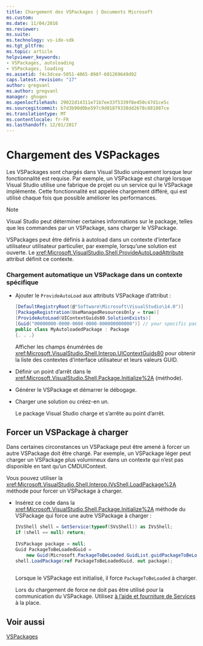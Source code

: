```yaml
---
title: Chargement des VSPackages | Documents Microsoft
ms.custom: 
ms.date: 11/04/2016
ms.reviewer: 
ms.suite: 
ms.technology: vs-ide-sdk
ms.tgt_pltfrm: 
ms.topic: article
helpviewer_keywords:
- VSPackages, autoloading
- VSPackages, loading
ms.assetid: f4c3dcea-5051-4065-898f-601269649d92
caps.latest.revision: "17"
author: gregvanl
ms.author: gregvanl
manager: ghogen
ms.openlocfilehash: 29022d14311e71b7ee33f5339f8e450c47d1ce5c
ms.sourcegitcommit: b7d3b90d0be597c9d01879338dd2678c881087ce
ms.translationtype: MT
ms.contentlocale: fr-FR
ms.lasthandoff: 12/01/2017
---
```

# <a name="loading-vspackages"></a>Chargement des VSPackages
Les VSPackages sont chargés dans Visual Studio uniquement lorsque leur fonctionnalité est requise. Par exemple, un VSPackage est chargé lorsque Visual Studio utilise une fabrique de projet ou un service qui le VSPackage implémente. Cette fonctionnalité est appelée chargement différé, qui est utilisé chaque fois que possible améliorer les performances.  
  
> [!NOTE]
>  Visual Studio peut déterminer certaines informations sur le package, telles que les commandes par un VSPackage, sans charger le VSPackage.  
  
 VSPackages peut être définis à autoload dans un contexte d’interface utilisateur utilisateur particulier, par exemple, lorsqu’une solution est ouverte. Le <xref:Microsoft.VisualStudio.Shell.ProvideAutoLoadAttribute> attribut définit ce contexte.  
  
### <a name="autoloading-a-vspackage-in-a-specific-context"></a>Chargement automatique un VSPackage dans un contexte spécifique  
  
-   Ajouter le `ProvideAutoLoad` aux attributs VSPackage d’attribut :  
  
    ```csharp  
    [DefaultRegistryRoot(@"Software\Microsoft\VisualStudio\14.0")]  
    [PackageRegistration(UseManagedResourcesOnly = true)]  
    [ProvideAutoLoad(UIContextGuids80.SolutionExists)]  
    [Guid("00000000-0000-0000-0000-000000000000")] // your specific package GUID  
    public class MyAutoloadedPackage : Package  
    {. . .}  
    ```  
  
     Afficher les champs énumérées de <xref:Microsoft.VisualStudio.Shell.Interop.UIContextGuids80> pour obtenir la liste des contextes d’interface utilisateur et leurs valeurs GUID.  
  
-   Définir un point d’arrêt dans le <xref:Microsoft.VisualStudio.Shell.Package.Initialize%2A> (méthode).  
  
-   Générer le VSPackage et démarrer le débogage.  
  
-   Charger une solution ou créez-en un.  
  
     Le package Visual Studio charge et s’arrête au point d’arrêt.  
  
## <a name="forcing-a-vspackage-to-load"></a>Forcer un VSPackage à charger  
 Dans certaines circonstances un VSPackage peut être amené à forcer un autre VSPackage doit être chargé. Par exemple, un VSPackage léger peut charger un VSPackage plus volumineux dans un contexte qui n’est pas disponible en tant qu’un CMDUIContext.  
  
 Vous pouvez utiliser la <xref:Microsoft.VisualStudio.Shell.Interop.IVsShell.LoadPackage%2A> méthode pour forcer un VSPackage à charger.  
  
-   Insérez ce code dans la <xref:Microsoft.VisualStudio.Shell.Package.Initialize%2A> méthode du VSPackage qui force une autre VSPackage à charger :  
  
    ```csharp  
    IVsShell shell = GetService(typeof(SVsShell)) as IVsShell;  
    if (shell == null) return;  
  
    IVsPackage package = null;  
    Guid PackageToBeLoadedGuid =   
        new Guid(Microsoft.PackageToBeLoaded.GuidList.guidPackageToBeLoadedPkgString);  
    shell.LoadPackage(ref PackageToBeLoadedGuid, out package);  
  
    ```  
  
     Lorsque le VSPackage est initialisé, il force `PackageToBeLoaded` à charger.  
  
     Lors du chargement de force ne doit pas être utilisé pour la communication du VSPackage. Utilisez [à l’aide et fourniture de Services](../extensibility/using-and-providing-services.md) à la place.
  
## <a name="see-also"></a>Voir aussi  
 [VSPackages](../extensibility/internals/vspackages.md)
